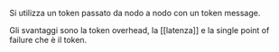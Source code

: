 Si utilizza un token passato da nodo a nodo con un token message.

Gli svantaggi sono la token overhead, la [[latenza]] e la single point of failure che è il token.